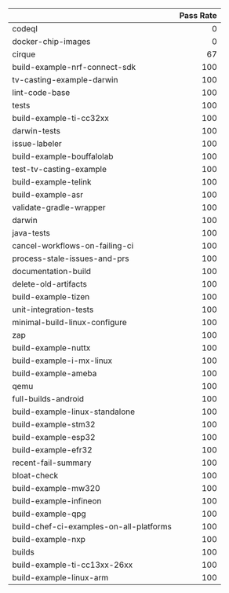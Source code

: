 |                                         |   Pass Rate |
|:----------------------------------------|------------:|
| codeql                                  |           0 |
| docker-chip-images                      |           0 |
| cirque                                  |          67 |
| build-example-nrf-connect-sdk           |         100 |
| tv-casting-example-darwin               |         100 |
| lint-code-base                          |         100 |
| tests                                   |         100 |
| build-example-ti-cc32xx                 |         100 |
| darwin-tests                            |         100 |
| issue-labeler                           |         100 |
| build-example-bouffalolab               |         100 |
| test-tv-casting-example                 |         100 |
| build-example-telink                    |         100 |
| build-example-asr                       |         100 |
| validate-gradle-wrapper                 |         100 |
| darwin                                  |         100 |
| java-tests                              |         100 |
| cancel-workflows-on-failing-ci          |         100 |
| process-stale-issues-and-prs            |         100 |
| documentation-build                     |         100 |
| delete-old-artifacts                    |         100 |
| build-example-tizen                     |         100 |
| unit-integration-tests                  |         100 |
| minimal-build-linux-configure           |         100 |
| zap                                     |         100 |
| build-example-nuttx                     |         100 |
| build-example-i-mx-linux                |         100 |
| build-example-ameba                     |         100 |
| qemu                                    |         100 |
| full-builds-android                     |         100 |
| build-example-linux-standalone          |         100 |
| build-example-stm32                     |         100 |
| build-example-esp32                     |         100 |
| build-example-efr32                     |         100 |
| recent-fail-summary                     |         100 |
| bloat-check                             |         100 |
| build-example-mw320                     |         100 |
| build-example-infineon                  |         100 |
| build-example-qpg                       |         100 |
| build-chef-ci-examples-on-all-platforms |         100 |
| build-example-nxp                       |         100 |
| builds                                  |         100 |
| build-example-ti-cc13xx-26xx            |         100 |
| build-example-linux-arm                 |         100 |